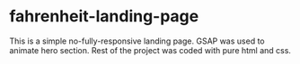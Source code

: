 # fahrenheit-landing-page
This is a simple no-fully-responsive landing page.
GSAP was used to animate hero section.
Rest of the project was coded with pure html and css.
